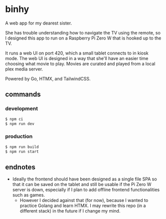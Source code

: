 # binhy
A web app for my dearest sister. 

She has trouble understanding how to navigate the TV using the remote, so I designed this app to run on a Raspberry Pi Zero W that is hooked up to the TV. 

It runs a web UI on port 420, which a small tablet connects to in kiosk mode. The web UI is designed in a way that she'll have an easier time choosing what movie to play. Movies are curated and played from a local plex media server.

Powered by Go, HTMX, and TailwindCSS.

## commands
### development
```bash
$ npm ci
$ npm run dev
```

### production
```bash
$ npm run build
$ npm run start
```

## endnotes
- Ideally the frontend should have been designed as a single file SPA so that it can be saved on the tablet and still be usable if the Pi Zero W server is down, especially if I plan to add offline frontend functionalities such as games.
    - However I decided against that (for now), because I wanted to practice Golang and learn HTMX. I may rewrite this repo (in a different stack) in the future if I change my mind.